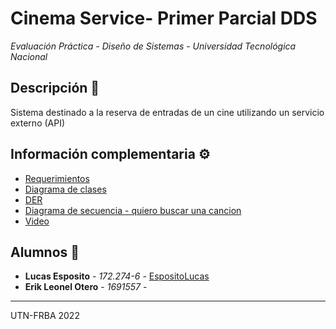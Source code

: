 # Cinema Service- Primer Parcial DDS
_Evaluación Práctica - Diseño de Sistemas - Universidad Tecnológica Nacional_


## Descripción 📖
Sistema destinado a la reserva de entradas de un cine utilizando un servicio externo (API)


## Información complementaria ⚙️
* [Requerimientos](https://docs.google.com/document/d/1Z1264n_oC8bT7KuSEYqqd3oLLd5EnGUMLkI03452Cn8/edit?pli=1#)
* [Diagrama de clases]()
* [DER]()
* [Diagrama de secuencia - quiero buscar una cancion]()
* [Video]()

## Alumnos 📌

* **Lucas Esposito**           - *172.274-6*   - [EspositoLucas](https://github.com/EspositoLucas)
* **Erik Leonel Otero** - *1691557*   - []()




---
UTN-FRBA 2022

